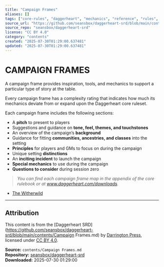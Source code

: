 ```yaml
---
title: "Campaign Frames"
aliases: []
tags: ["core-rules", "daggerheart", "mechanics", "reference", "rules", "srd", "system", "ttrpg"]
source_url: "https://github.com/seansbox/daggerheart-srd/blob/main/contents/Campaign Frames.md"
source_repo: "seansbox/daggerheart-srd"
license: "CC BY 4.0"
category: "contents"
created: "2025-07-30T01:29:00.637481"
updated: "2025-07-30T01:29:00.637481"
---
```


# CAMPAIGN FRAMES

A campaign frame provides inspiration, tools, and mechanics to support a particular type of story at the table.

Every campaign frame has a complexity rating that indicates how much its mechanics deviate from or expand upon the Daggerheart core ruleset.

Each campaign frame includes the following sections:

- A **pitch** to present to players
- Suggestions and guidance on **tone, feel, themes, and touchstones**
- An overview of the campaign’s **background**
- Guidance for fitting **communities, ancestries, and classes** into the setting
- **Principles** for players and GMs to focus on during the campaign
- Unique setting **distinctions**
- An **inciting incident** to launch the campaign
- **Special mechanics** to use during the campaign
- **Questions to consider** during session zero

> *You can find each campaign frame map in the appendix of the core rulebook or at www.daggerheart.com/downloads.*

- [The Witherwild](../frames/The%20Witherwild.md)

---

## Attribution

This content is from the [Daggerheart SRD](https://github.com/seansbox/daggerheart-srd/blob/main/contents/Campaign Frames.md) by [Darrington Press](https://darringtonpress.com/), licensed under [CC BY 4.0](https://creativecommons.org/licenses/by/4.0/).

**Source:** `contents/Campaign Frames.md`  
**Repository:** [seansbox/daggerheart-srd](https://github.com/seansbox/daggerheart-srd)  
**Downloaded:** 2025-07-30 01:29:00

